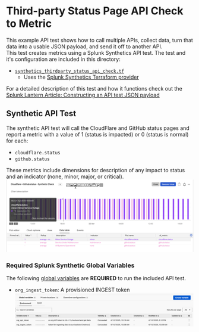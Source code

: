 # Third-party Status Page API Check to Metric
This example API test shows how to call multiple APIs, collect data, turn that data into a usable JSON payload, and send it off to another API.  
This test creates metrics using a Splunk Synthetics API test. 
The test and it's configuration are included in this directory:
- [`synthetics_thirdparty_status_api_check.tf`](./synthetics_thirdparty_status_api_check.tf) 
    - Uses the [Splunk Synthetics Terraform provider](https://registry.terraform.io/providers/splunk/synthetics/latest/docs)

For a detailed description of this test and how it functions check out the [Splunk Lantern Article: Constructing an API test JSON payload](https://lantern.splunk.com/Observability/Product_Tips/Synthetic_Monitoring/Constructing_an_API_test_JSON_payload_for_alerting_on_external_dependencies)

## Synthetic API Test
The synthetic API test will call the CloudFlare and GitHub status pages and report a metric with a value of 1 (status is impacted) or 0 (status is normal) for each:
- `cloudflare.status`
- `github.status`

These metrics include dimensions for description of any impact to status and an indicator (none, minor, major, or critical).
![alt text](image.png)

### Required Splunk Synthetic Global Variables
The following [global variables](https://docs.splunk.com/observability/en/synthetics/test-config/global-variables.html) are **REQUIRED** to run the included API test.
- `org_ingest_token`: A provisioned INGEST token
![required synthetic variables](synthetic-variables.png)

